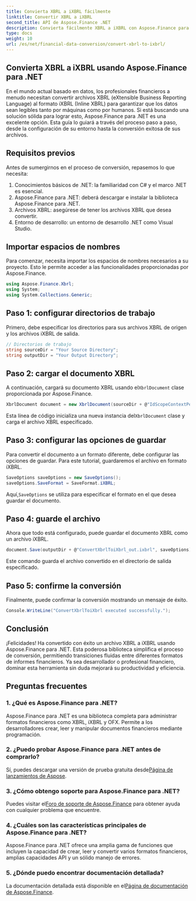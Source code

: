 ```yaml
---
title: Convierta XBRL a iXBRL fácilmente
linktitle: Convertir XBRL a iXBRL
second_title: API de Aspose.Finance .NET
description: Convierta fácilmente XBRL a iXBRL con Aspose.Finance para .NET. Siga nuestra guía paso a paso para una transición perfecta. #Aspose #Finanzas
type: docs
weight: 10
url: /es/net/financial-data-conversion/convert-xbrl-to-ixbrl/
---
```

## Convierta XBRL a iXBRL usando Aspose.Finance para .NET
En el mundo actual basado en datos, los profesionales financieros a menudo necesitan convertir archivos XBRL (eXtensible Business Reporting Language) al formato iXBRL (Inline XBRL) para garantizar que los datos sean legibles tanto por máquinas como por humanos. Si está buscando una solución sólida para lograr esto, Aspose.Finance para .NET es una excelente opción. Esta guía lo guiará a través del proceso paso a paso, desde la configuración de su entorno hasta la conversión exitosa de sus archivos.
## Requisitos previos
Antes de sumergirnos en el proceso de conversión, repasemos lo que necesita:
1. Conocimientos básicos de .NET: la familiaridad con C# y el marco .NET es esencial.
2. Aspose.Finance para .NET: deberá descargar e instalar la biblioteca Aspose.Finance para .NET.
3. Archivos XBRL: asegúrese de tener los archivos XBRL que desea convertir.
4. Entorno de desarrollo: un entorno de desarrollo .NET como Visual Studio.
## Importar espacios de nombres
Para comenzar, necesita importar los espacios de nombres necesarios a su proyecto. Esto le permite acceder a las funcionalidades proporcionadas por Aspose.Finance.
```csharp
using Aspose.Finance.Xbrl;
using System;
using System.Collections.Generic;
```
## Paso 1: configurar directorios de trabajo
Primero, debe especificar los directorios para sus archivos XBRL de origen y los archivos iXBRL de salida.
```csharp
// Directorios de trabajo
string sourceDir = "Your Source Directory";
string outputDir = "Your Output Directory";
```
## Paso 2: cargar el documento XBRL
 A continuación, cargará su documento XBRL usando el`XbrlDocument` clase proporcionada por Aspose.Finance.
```csharp
XbrlDocument document = new XbrlDocument(sourceDir + @"IdScopeContextPeriodStartAfterEnd.xml");
```
 Esta línea de código inicializa una nueva instancia del`XbrlDocument` clase y carga el archivo XBRL especificado.
## Paso 3: configurar las opciones de guardar
Para convertir el documento a un formato diferente, debe configurar las opciones de guardar. Para este tutorial, guardaremos el archivo en formato iXBRL.
```csharp
SaveOptions saveOptions = new SaveOptions();
saveOptions.SaveFormat = SaveFormat.iXBRL;
```
 Aquí,`SaveOptions` se utiliza para especificar el formato en el que desea guardar el documento.
## Paso 4: guarde el archivo
Ahora que todo está configurado, puede guardar el documento XBRL como un archivo iXBRL.
```csharp
document.Save(outputDir + @"ConvertXbrlToiXbrl_out.ixbrl", saveOptions);
```
Este comando guarda el archivo convertido en el directorio de salida especificado.
## Paso 5: confirme la conversión
Finalmente, puede confirmar la conversión mostrando un mensaje de éxito.
```csharp
Console.WriteLine("ConvertXbrlToiXbrl executed successfully.");
```
## Conclusión
¡Felicidades! Ha convertido con éxito un archivo XBRL a iXBRL usando Aspose.Finance para .NET. Esta poderosa biblioteca simplifica el proceso de conversión, permitiendo transiciones fluidas entre diferentes formatos de informes financieros. Ya sea desarrollador o profesional financiero, dominar esta herramienta sin duda mejorará su productividad y eficiencia.
## Preguntas frecuentes
### 1. ¿Qué es Aspose.Finance para .NET?
Aspose.Finance para .NET es una biblioteca completa para administrar formatos financieros como XBRL, iXBRL y OFX. Permite a los desarrolladores crear, leer y manipular documentos financieros mediante programación.
### 2. ¿Puedo probar Aspose.Finance para .NET antes de comprarlo?
 Sí, puedes descargar una versión de prueba gratuita desde[Página de lanzamientos de Aspose](https://releases.aspose.com/finance/net/).
### 3. ¿Cómo obtengo soporte para Aspose.Finance para .NET?
 Puedes visitar el[Foro de soporte de Aspose.Finance](https://forum.aspose.com/c/finance/43) para obtener ayuda con cualquier problema que encuentre.
### 4. ¿Cuáles son las características principales de Aspose.Finance para .NET?
Aspose.Finance para .NET ofrece una amplia gama de funciones que incluyen la capacidad de crear, leer y convertir varios formatos financieros, amplias capacidades API y un sólido manejo de errores.
### 5. ¿Dónde puedo encontrar documentación detallada?
 La documentación detallada está disponible en el[Página de documentación de Aspose.Finance](https://reference.aspose.com/finance/net/).